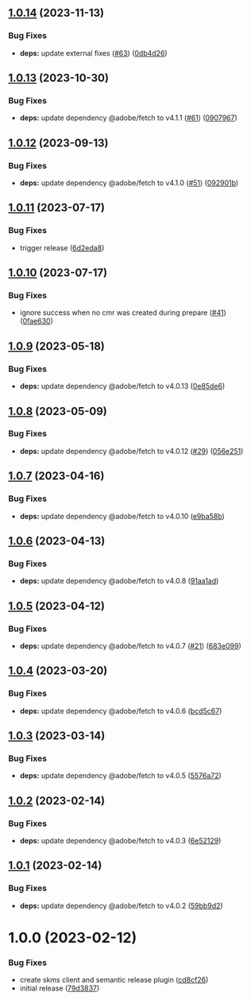 ## [1.0.14](https://github.com/adobe/semantic-release-skms-cmr/compare/v1.0.13...v1.0.14) (2023-11-13)


### Bug Fixes

* **deps:** update external fixes ([#63](https://github.com/adobe/semantic-release-skms-cmr/issues/63)) ([0db4d26](https://github.com/adobe/semantic-release-skms-cmr/commit/0db4d2657e738ba8b1f7c599d5e23875736e5c0c))

## [1.0.13](https://github.com/adobe/semantic-release-skms-cmr/compare/v1.0.12...v1.0.13) (2023-10-30)


### Bug Fixes

* **deps:** update dependency @adobe/fetch to v4.1.1 ([#61](https://github.com/adobe/semantic-release-skms-cmr/issues/61)) ([0907967](https://github.com/adobe/semantic-release-skms-cmr/commit/0907967fff456f48a7db142fa99cf6937e226508))

## [1.0.12](https://github.com/adobe/semantic-release-skms-cmr/compare/v1.0.11...v1.0.12) (2023-09-13)


### Bug Fixes

* **deps:** update dependency @adobe/fetch to v4.1.0 ([#51](https://github.com/adobe/semantic-release-skms-cmr/issues/51)) ([092901b](https://github.com/adobe/semantic-release-skms-cmr/commit/092901b3a98cf0135028535e80b1522e1fe809a5))

## [1.0.11](https://github.com/adobe/semantic-release-skms-cmr/compare/v1.0.10...v1.0.11) (2023-07-17)


### Bug Fixes

* trigger release ([6d2eda8](https://github.com/adobe/semantic-release-skms-cmr/commit/6d2eda8942a18c463c4b52d4f2e55576905d9fa4))

## [1.0.10](https://github.com/adobe/semantic-release-skms-cmr/compare/v1.0.9...v1.0.10) (2023-07-17)


### Bug Fixes

* ignore success when no cmr was created during prepare ([#41](https://github.com/adobe/semantic-release-skms-cmr/issues/41)) ([0fae630](https://github.com/adobe/semantic-release-skms-cmr/commit/0fae63034a3f846505f994b5ab75f6027d52b3bf))

## [1.0.9](https://github.com/adobe/semantic-release-skms-cmr/compare/v1.0.8...v1.0.9) (2023-05-18)


### Bug Fixes

* **deps:** update dependency @adobe/fetch to v4.0.13 ([0e85de6](https://github.com/adobe/semantic-release-skms-cmr/commit/0e85de6a11aa22824deba37f7cd85b95804f6bd2))

## [1.0.8](https://github.com/adobe/semantic-release-skms-cmr/compare/v1.0.7...v1.0.8) (2023-05-09)


### Bug Fixes

* **deps:** update dependency @adobe/fetch to v4.0.12 ([#29](https://github.com/adobe/semantic-release-skms-cmr/issues/29)) ([056e251](https://github.com/adobe/semantic-release-skms-cmr/commit/056e251a76f288848e42afa6330f6a3dbbffeb9d))

## [1.0.7](https://github.com/adobe/semantic-release-skms-cmr/compare/v1.0.6...v1.0.7) (2023-04-16)


### Bug Fixes

* **deps:** update dependency @adobe/fetch to v4.0.10 ([e9ba58b](https://github.com/adobe/semantic-release-skms-cmr/commit/e9ba58bb1e68fb5d454e4ae3c98b31aa4c3cf8b6))

## [1.0.6](https://github.com/adobe/semantic-release-skms-cmr/compare/v1.0.5...v1.0.6) (2023-04-13)


### Bug Fixes

* **deps:** update dependency @adobe/fetch to v4.0.8 ([91aa1ad](https://github.com/adobe/semantic-release-skms-cmr/commit/91aa1ad07d2e9ceb75c5185dfe6176df469a577d))

## [1.0.5](https://github.com/adobe/semantic-release-skms-cmr/compare/v1.0.4...v1.0.5) (2023-04-12)


### Bug Fixes

* **deps:** update dependency @adobe/fetch to v4.0.7 ([#21](https://github.com/adobe/semantic-release-skms-cmr/issues/21)) ([683e099](https://github.com/adobe/semantic-release-skms-cmr/commit/683e099b06569a098b345695e1ec2ba4d75e2ad4))

## [1.0.4](https://github.com/adobe/semantic-release-skms-cmr/compare/v1.0.3...v1.0.4) (2023-03-20)


### Bug Fixes

* **deps:** update dependency @adobe/fetch to v4.0.6 ([bcd5c67](https://github.com/adobe/semantic-release-skms-cmr/commit/bcd5c67db08b1fa1d408a2e3124faa92a9d85b6d))

## [1.0.3](https://github.com/adobe/semantic-release-skms-cmr/compare/v1.0.2...v1.0.3) (2023-03-14)


### Bug Fixes

* **deps:** update dependency @adobe/fetch to v4.0.5 ([5576a72](https://github.com/adobe/semantic-release-skms-cmr/commit/5576a7233dac7411c4782b9fc077d5c86af8516d))

## [1.0.2](https://github.com/adobe/semantic-release-skms-cmr/compare/v1.0.1...v1.0.2) (2023-02-14)


### Bug Fixes

* **deps:** update dependency @adobe/fetch to v4.0.3 ([6e52129](https://github.com/adobe/semantic-release-skms-cmr/commit/6e521299d64e26583d8132d41642332f65883f41))

## [1.0.1](https://github.com/adobe/semantic-release-skms-cmr/compare/v1.0.0...v1.0.1) (2023-02-14)


### Bug Fixes

* **deps:** update dependency @adobe/fetch to v4.0.2 ([59bb9d2](https://github.com/adobe/semantic-release-skms-cmr/commit/59bb9d2f9ecb0377b8b276f62241e58fee0dd9ea))

# 1.0.0 (2023-02-12)


### Bug Fixes

* create skms client and semantic release plugin ([cd8cf26](https://github.com/adobe/semantic-release-skms-cmr/commit/cd8cf26f7017b971d56ef0d80ca89fb0ef9b4c07))
* initial release ([79d3837](https://github.com/adobe/semantic-release-skms-cmr/commit/79d3837031df096eb9285a1234fad4b665b2eafc))
